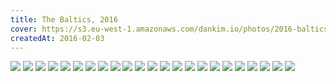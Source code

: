 ```yaml
---
title: The Baltics, 2016
cover: https://s3.eu-west-1.amazonaws.com/dankim.io/photos/2016-baltics/cover.jpg
createdAt: 2016-02-03
---
```


<img src="https://s3.eu-west-1.amazonaws.com/dankim.io/photos/2016-baltics/0001.jpg" class="lazyload">
<img src="https://s3.eu-west-1.amazonaws.com/dankim.io/photos/2016-baltics/0002.jpg" class="lazyload">
<img src="https://s3.eu-west-1.amazonaws.com/dankim.io/photos/2016-baltics/0003.jpg" class="lazyload">
<img src="https://s3.eu-west-1.amazonaws.com/dankim.io/photos/2016-baltics/0004.jpg" class="lazyload">
<img src="https://s3.eu-west-1.amazonaws.com/dankim.io/photos/2016-baltics/0005.jpg" class="lazyload">
<img src="https://s3.eu-west-1.amazonaws.com/dankim.io/photos/2016-baltics/0006.jpg" class="lazyload">
<img src="https://s3.eu-west-1.amazonaws.com/dankim.io/photos/2016-baltics/0007.jpg" class="lazyload">
<img src="https://s3.eu-west-1.amazonaws.com/dankim.io/photos/2016-baltics/0008.jpg" class="lazyload">
<img src="https://s3.eu-west-1.amazonaws.com/dankim.io/photos/2016-baltics/0009.jpg" class="lazyload">
<img src="https://s3.eu-west-1.amazonaws.com/dankim.io/photos/2016-baltics/0010.jpg" class="lazyload">
<img src="https://s3.eu-west-1.amazonaws.com/dankim.io/photos/2016-baltics/0011.jpg" class="lazyload">
<img src="https://s3.eu-west-1.amazonaws.com/dankim.io/photos/2016-baltics/0012.jpg" class="lazyload">
<img src="https://s3.eu-west-1.amazonaws.com/dankim.io/photos/2016-baltics/0013.jpg" class="lazyload">
<img src="https://s3.eu-west-1.amazonaws.com/dankim.io/photos/2016-baltics/0014.jpg" class="lazyload">
<img src="https://s3.eu-west-1.amazonaws.com/dankim.io/photos/2016-baltics/0015.jpg" class="lazyload">
<img src="https://s3.eu-west-1.amazonaws.com/dankim.io/photos/2016-baltics/0016.jpg" class="lazyload">
<img src="https://s3.eu-west-1.amazonaws.com/dankim.io/photos/2016-baltics/0017.jpg" class="lazyload">
<img src="https://s3.eu-west-1.amazonaws.com/dankim.io/photos/2016-baltics/0018.jpg" class="lazyload">
<img src="https://s3.eu-west-1.amazonaws.com/dankim.io/photos/2016-baltics/0019.jpg" class="lazyload">
<img src="https://s3.eu-west-1.amazonaws.com/dankim.io/photos/2016-baltics/0020.jpg" class="lazyload">
<img src="https://s3.eu-west-1.amazonaws.com/dankim.io/photos/2016-baltics/0021.jpg" class="lazyload">
<img src="https://s3.eu-west-1.amazonaws.com/dankim.io/photos/2016-baltics/0022.jpg" class="lazyload">
<img src="https://s3.eu-west-1.amazonaws.com/dankim.io/photos/2016-baltics/0023.jpg" class="lazyload">
